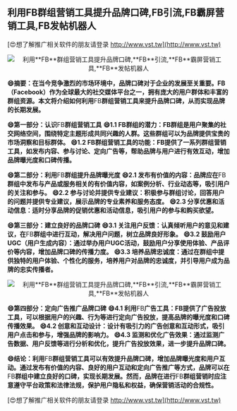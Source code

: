 ## **利用**FB**群组营销工具提升品牌口碑,**FB**引流,**FB**霸屏营销工具,**FB**发帖机器人**

[😍想了解推广相关软件的朋友请登录 http://www.vst.tw](http://www.vst.tw)

 <center><img src="https://vst.tw/MP4/tuiguang/png/4.png" alt="利用**FB**群组营销工具提升品牌口碑,**FB**引流,**FB**霸屏营销工具,**FB**发帖机器人"></center>

**😄摘要：在当今竞争激烈的市场环境中，品牌口碑对于企业的发展至关重要。**FB**（Facebook）作为全球最大的社交媒体平台之一，拥有庞大的用户群体和丰富的群组资源。本文将介绍如何利用**FB**群组营销工具来提升品牌口碑，从而实现品牌的长期发展。**

**😄第一部分：认识**FB**群组营销工具**
**😄1.1 **FB**群组的潜力：**FB**群组是用户聚集的社交网络空间，围绕特定主题形成共同兴趣的人群。这些群组可以为品牌提供宝贵的市场洞察和目标群体。**
**😄1.2 **FB**群组营销工具的功能：**FB**提供了一系列群组营销工具，如发布内容、参与讨论、定向广告等，帮助品牌与用户进行有效互动，增加品牌曝光度和口碑传播。**

**😄第二部分：利用**FB**群组提升品牌曝光度**
**😄2.1 发布有价值的内容：品牌应在**FB**群组中发布与产品或服务相关的有价值内容，如案例分析、行业动态等，吸引用户的关注和参与。**
**😄2.2 参与讨论并提供专业建议：积极参与群组讨论，回答用户的问题并提供专业建议，展示品牌的专业素养和服务态度。**
**😄2.3 分享优惠和活动信息：适时分享品牌的促销优惠和活动信息，吸引用户的参与和购买欲望。**

**😄第三部分：建立良好的品牌口碑**
**😄3.1 关注用户反馈：认真倾听用户的意见和建议，在**FB**群组中进行互动，解决用户问题，树立品牌良好形象。**
**😄3.2 鼓励用户UGC（用户生成内容）：通过举办用户UGC活动，鼓励用户分享使用体验、产品评价等内容，增加品牌口碑的传播力度。**
**😄3.3 培养品牌忠诚度：通过在群组中提供独特的用户体验、个性化的服务，培养用户对品牌的忠诚度，并引导用户成为品牌的忠实传播者。**

 <center><img src="https://vst.tw/MP4/tuiguang/png/4.png" alt="利用**FB**群组营销工具提升品牌口碑,**FB**引流,**FB**霸屏营销工具,**FB**发帖机器人"></center>

**😄第四部分：定向广告推广品牌口碑**
**😄4.1 利用**FB**广告工具：**FB**提供了广告投放工具，可以根据用户的兴趣、行为等进行定向广告投放，提高品牌的曝光度和口碑传播效果。**
**😄4.2 创意和互动设计：设计有吸引力的广告创意和互动形式，吸引用户点击和参与，增强品牌的影响力。**
**😄4.3 监测和优化广告效果：通过监测广告数据、用户反馈等进行分析和优化，提升广告投放效果，进一步提升品牌口碑。**

**😄结论：利用**FB**群组营销工具可以有效提升品牌口碑，增加品牌曝光度和用户互动。通过发布有价值的内容、良好的用户互动和定向广告推广等方式，品牌可以在**FB**群组中建立良好的口碑，实现长期发展。然而，品牌在进行**FB**群组营销时应注意遵守平台政策和法律法规，保护用户隐私和权益，确保营销活动的合规性。**

[😍想了解推广相关软件的朋友请登录 http://www.vst.tw](http://www.vst.tw)



